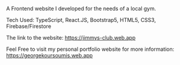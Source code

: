 A Frontend website I developed for the needs of a local gym.

Tech Used: 
  TypeScript,
  React.JS,
  Bootstrap5,
  HTML5,
  CSS3,
  Firebase/Firestore


The link to the website: https://jimmys-club.web.app

Feel Free to visit my personal portfolio website for more information: https://georgekoursoumis.web.app

